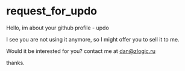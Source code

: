 # request_for_updo


Hello, im about your github profile - updo

I see you are not using it anymore, so I might offer you to sell it to me.

Would it be interested for you? contact me at dan@zlogic.ru


thanks.
